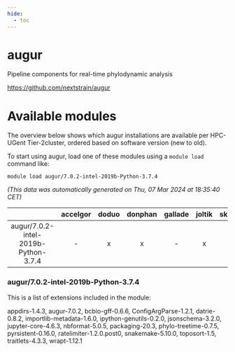 ```yaml
---
hide:
  - toc
---
```


augur
=====


Pipeline components for real-time phylodynamic analysis

https://github.com/nextstrain/augur
# Available modules


The overview below shows which augur installations are available per HPC-UGent Tier-2cluster, ordered based on software version (new to old).

To start using augur, load one of these modules using a `module load` command like:

```shell
module load augur/7.0.2-intel-2019b-Python-3.7.4
```

*(This data was automatically generated on Thu, 07 Mar 2024 at 18:35:40 CET)*  

| |accelgor|doduo|donphan|gallade|joltik|skitty|
| :---: | :---: | :---: | :---: | :---: | :---: | :---: |
|augur/7.0.2-intel-2019b-Python-3.7.4|-|x|x|-|x|x|


### augur/7.0.2-intel-2019b-Python-3.7.4

This is a list of extensions included in the module:

appdirs-1.4.3, augur-7.0.2, bcbio-gff-0.6.6, ConfigArgParse-1.2.1, datrie-0.8.2, importlib-metadata-1.6.0, ipython-genutils-0.2.0, jsonschema-3.2.0, jupyter-core-4.6.3, nbformat-5.0.5, packaging-20.3, phylo-treetime-0.7.5, pyrsistent-0.16.0, ratelimiter-1.2.0.post0, snakemake-5.10.0, toposort-1.5, traitlets-4.3.3, wrapt-1.12.1